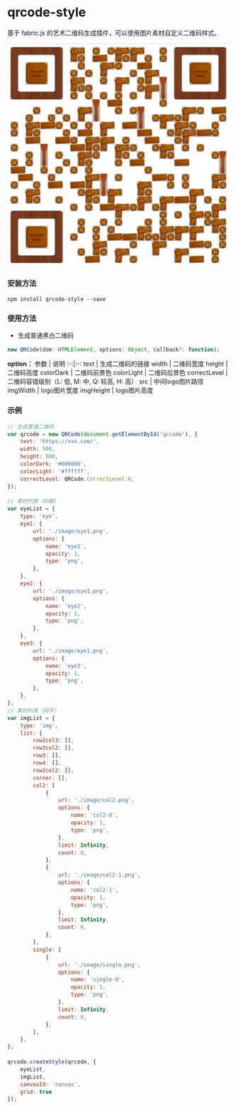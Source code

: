 # qrcode-style

基于 fabric.js 的艺术二维码生成插件，可以使用图片素材自定义二维码样式。

![](./image/doc/qrcode.png '例子')

### 安装方法

```
npm install qrcode-style --save
```

### 使用方法
- 生成普通黑白二维码
```js
new QRCode(dom: HTMLElement, options: Object, callback?: function);
```
**option：**
参数 | 说明
:-:|:-:
text | 生成二维码的链接
width | 二维码宽度
height | 二维码高度
colorDark | 二维码前景色
colorLight | 二维码后景色
correctLevel | 二维码容错级别（L: 低, M: 中, Q: 较高, H: 高）
src | 中间logo图片路径
imgWidth | logo图片宽度
imgHeight | logo图片高度


### 示例

```js
// 生成普通二维码
var qrcode = new QRCode(document.getElementById('qrcode'), {
    text: 'https://xxx.com/',
    width: 500,
    height: 500,
    colorDark: '#000000',
    colorLight: '#ffffff',
    correctLevel: QRCode.CorrectLevel.H,
});

// 素材列表（码眼）
var eyeList = {
    type: 'eye',
    eye1: {
        url: './image/eye1.png',
        options: {
            name: 'eye1',
            opacity: 1,
            type: 'png',
        },
    },
    eye2: {
        url: './image/eye1.png',
        options: {
            name: 'eye2',
            opacity: 1,
            type: 'png',
        },
    },
    eye3: {
        url: './image/eye1.png',
        options: {
            name: 'eye3',
            opacity: 1,
            type: 'png',
        },
    },
};
// 素材列表（码字）
var imgList = {
    type: 'img',
    list: {
        row2col3: [],
        row3col2: [],
        row3: [],
        row4: [],
        row2col2: [],
        corner: [],
        col2: [
            {
                url: './image/col2.png',
                options: {
                    name: 'col2-0',
                    opacity: 1,
                    type: 'png',
                },
                limit: Infinity,
                count: 0,
            },
            {
                url: './image/col2-1.png',
                options: {
                    name: 'col2-1',
                    opacity: 1,
                    type: 'png',
                },
                limit: Infinity,
                count: 0,
            },
        ],
        single: [
            {
                url: './image/single.png',
                options: {
                    name: 'single-0',
                    opacity: 1,
                    type: 'png',
                },
                limit: Infinity,
                count: 0,
            },
        ],
    },
};

qrcode.createStyle(qrcode, {
    eyeList,
    imgList,
    canvasId: 'canvas',
    grid: true
});
```
